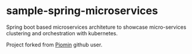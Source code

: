 # sample-spring-microservices

Spring boot based microservices architeture to showcase micro-services clustering and orchestration with kubernetes.

Project forked from <a href="https://github.com/piomin">Piomin</a> github user.
